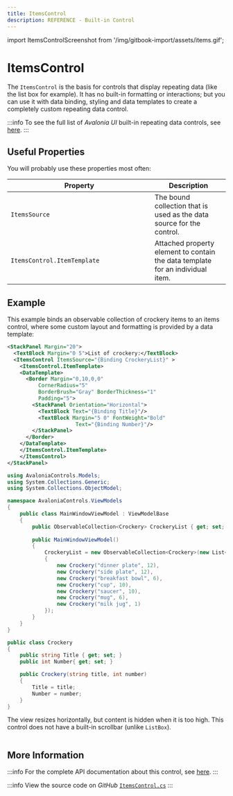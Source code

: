 ```yaml
---
title: ItemsControl
description: REFERENCE - Built-in Control
---
```


import ItemsControlScreenshot from '/img/gitbook-import/assets/items.gif';

# ItemsControl

The `ItemsControl` is the basis for controls that display repeating data (like the list box for example). It has no built-in formatting or interactions; but you can use it with data binding, styling and data templates to create a completely custom repeating data control.

:::info
To see the full list of _Avalonia UI_ built-in repeating data controls, see [here](repeating-data-controls.md).
:::

## Useful Properties

You will probably use these properties most often:

<table><thead><tr><th width="316">Property</th><th>Description</th></tr></thead><tbody><tr><td><code>ItemsSource</code></td><td>The bound collection that is used as the data source for the control.</td></tr><tr><td><code>ItemsControl.ItemTemplate</code></td><td>Attached property element to contain the data template for an individual item. </td></tr></tbody></table>

## Example

This example binds an observable collection of crockery items to an items control, where some custom layout and formatting is provided by a data template:

```xml
<StackPanel Margin="20">
  <TextBlock Margin="0 5">List of crockery:</TextBlock>
  <ItemsControl ItemsSource="{Binding CrockeryList}" >
    <ItemsControl.ItemTemplate>
    <DataTemplate>
      <Border Margin="0,10,0,0"
          CornerRadius="5"
          BorderBrush="Gray" BorderThickness="1"
          Padding="5">
        <StackPanel Orientation="Horizontal">
          <TextBlock Text="{Binding Title}"/>
          <TextBlock Margin="5 0" FontWeight="Bold" 
                      Text="{Binding Number}"/>
        </StackPanel>
      </Border>
    </DataTemplate>
    </ItemsControl.ItemTemplate>
    </ItemsControl>
</StackPanel>
```

```csharp title='C# View Model'
using AvaloniaControls.Models;
using System.Collections.Generic;
using System.Collections.ObjectModel;

namespace AvaloniaControls.ViewModels
{
    public class MainWindowViewModel : ViewModelBase
    {
        public ObservableCollection<Crockery> CrockeryList { get; set; }
        
        public MainWindowViewModel()
        {
            CrockeryList = new ObservableCollection<Crockery>(new List<Crockery>
            {
                new Crockery("dinner plate", 12),
                new Crockery("side plate", 12),
                new Crockery("breakfast bowl", 6),
                new Crockery("cup", 10),
                new Crockery("saucer", 10),
                new Crockery("mug", 6),
                new Crockery("milk jug", 1)
            });    
        }
    }
}
```

```csharp title='C# Item Class'
public class Crockery
{
    public string Title { get; set; }
    public int Number{ get; set; }

    public Crockery(string title, int number)
    {
        Title = title;
        Number = number;
    }
}
```

The view resizes horizontally, but content is hidden when it is too high. This control does not have a built-in scrollbar (unlike `ListBox`).

<img src={ItemsControlScreenshot} alt="" />

## More Information

:::info
For the complete API documentation about this control, see [here](http://reference.avaloniaui.net/api/Avalonia.Controls/ItemsControl/).
:::

:::info
View the source code on _GitHub_ [`ItemsControl.cs`](https://github.com/AvaloniaUI/Avalonia/blob/master/src/Avalonia.Controls/ItemsControl.cs)
:::



